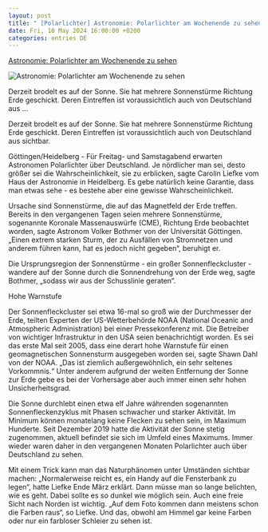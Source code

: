 ```yaml
---
layout: post
title: " [Polarlichter] Astronomie: Polarlichter am Wochenende zu sehen"
date: Fri, 10 May 2024 16:00:00 +0200
categories: entries DE
---
```

[Astronomie: Polarlichter am Wochenende zu sehen](https://www.mz.de/deutschland-und-welt/polarlichter-am-wochenende-zu-sehen-3841804)

![Astronomie: Polarlichter am Wochenende zu sehen](https://bmg-images.forward-publishing.io/2024/05/10/1bd0b032-81e1-4e58-998c-fe194ba107b1.jpeg?rect=0%2C102%2C2048%2C1152&w=1024)

Derzeit brodelt es auf der Sonne. Sie hat mehrere Sonnenstürme Richtung Erde geschickt. Deren Eintreffen ist voraussichtlich auch von Deutschland aus ...

Derzeit brodelt es auf der Sonne. Sie hat mehrere Sonnenstürme Richtung Erde geschickt. Deren Eintreffen ist voraussichtlich auch von Deutschland aus sichtbar.

Göttingen/Heidelberg - Für Freitag- und Samstagabend erwarten Astronomen Polarlichter über Deutschland. Je nördlicher man sei, desto größer sei die Wahrscheinlichkeit, sie zu erblicken, sagte Carolin Liefke vom Haus der Astronomie in Heidelberg. Es gebe natürlich keine Garantie, dass man etwas sehe - es bestehe aber eine gewisse Wahrscheinlichkeit.

Ursache sind Sonnenstürme, die auf das Magnetfeld der Erde treffen. Bereits in den vergangenen Tagen seien mehrere Sonnenstürme, sogenannte Koronale Massenauswürfe (CME), Richtung Erde beobachtet worden, sagte Astronom Volker Bothmer von der Universität Göttingen. „Einen extrem starken Sturm, der zu Ausfällen von Stromnetzen und anderem führen kann, hat es jedoch nicht gegeben“, beruhigt er.

Die Ursprungsregion der Sonnenstürme - ein großer Sonnenfleckcluster - wandere auf der Sonne durch die Sonnendrehung von der Erde weg, sagte Bothmer, „sodass wir aus der Schusslinie geraten“.

Hohe Warnstufe

Der Sonnenfleckcluster sei etwa 16-mal so groß wie der Durchmesser der Erde, teilten Experten der US-Wetterbehörde NOAA (National Oceanic and Atmospheric Administration) bei einer Pressekonferenz mit. Die Betreiber von wichtiger Infrastruktur in den USA seien benachrichtigt worden. Es sei das erste Mal seit 2005, dass eine derart hohe Warnstufe für einen geomagnetischen Sonnensturm ausgegeben worden sei, sagte Shawn Dahl von der NOAA. „Das ist ziemlich außergewöhnlich, ein sehr seltenes Vorkommnis.“ Unter anderem aufgrund der weiten Entfernung der Sonne zur Erde gebe es bei der Vorhersage aber auch immer einen sehr hohen Unsicherheitsgrad.

Die Sonne durchlebt einen etwa elf Jahre währenden sogenannten Sonnenfleckenzyklus mit Phasen schwacher und starker Aktivität. Im Minimum können monatelang keine Flecken zu sehen sein, im Maximum Hunderte. Seit Dezember 2019 hatte die Aktivität der Sonne stetig zugenommen, aktuell befindet sie sich im Umfeld eines Maximums. Immer wieder waren daher in den vergangenen Monaten Polarlichter auch über Deutschland zu sehen.

Mit einem Trick kann man das Naturphänomen unter Umständen sichtbar machen: „Normalerweise reicht es, ein Handy auf die Fensterbank zu legen“, hatte Liefke Ende März erklärt. Dann müsse man so lange belichten, wie es geht. Dabei sollte es so dunkel wie möglich sein. Auch eine freie Sicht nach Norden ist wichtig. „Auf dem Foto kommen dann meistens schon die Farben raus“, so Liefke. Und das, obwohl am Himmel gar keine Farben oder nur ein farbloser Schleier zu sehen ist.

